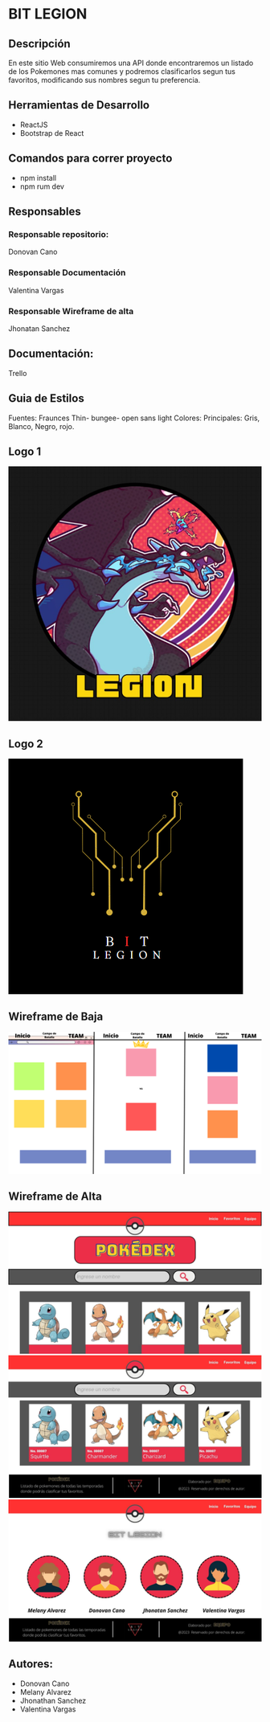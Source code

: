 # BIT LEGION
## Descripción
En este sitio Web consumiremos una API donde encontraremos un listado de los Pokemones mas comunes y podremos clasificarlos segun tus favoritos, modificando sus nombres segun tu preferencia.

## Herramientas de Desarrollo
* ReactJS
* Bootstrap de React

## Comandos para correr proyecto
- npm install
- npm rum dev

## Responsables
### Responsable repositorio:
Donovan Cano 
### Responsable Documentación 
Valentina Vargas
### Responsable Wireframe de alta
Jhonatan Sanchez

## Documentación:
Trello


## Guia de Estilos
Fuentes:
Fraunces Thin- bungee- open sans light
Colores:
Principales: Gris, Blanco, Negro, rojo.
## Logo 1
![Opcion Logo 1](src/Img/Logoprincipal.PNG)
## Logo 2
![Opcion Logo 2](src/Img/Logosecundario.PNG)
## Wireframe de Baja
![Wireframe Baja](src/Img/wireframeBaja.png)
## Wireframe de Alta
![Wireframe Inicio](src/Img/Wireframes%20Inicio.jpg)
![Wireframes Footer](src/Img/Wireframes%20footer.jpg)
![Wireframes Equipo](src/Img/Equipo.jpg)


## Autores:
* Donovan Cano
* Melany Alvarez
* Jhonathan Sanchez
* Valentina Vargas